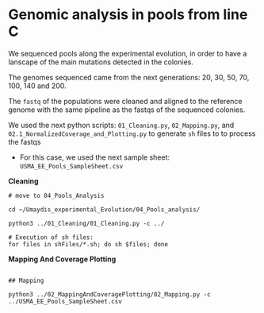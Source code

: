 # Genomic analysis in pools from line C

We sequenced pools along the experimental evolution, in order to have a lanscape of the main mutations detected in the colonies.

The genomes sequenced came from the next generations: 20, 30, 50, 70, 100, 140 and 200.

The `fastq` of the populations were cleaned and aligned to the reference genome with the same pipeline as the fastqs of the sequenced colonies.

We used the next python scripts: `01_Cleaning.py`, `02_Mapping.py`, and `02.1_NormalizedCoverage_and_Plotting.py`  to generate `sh` files to to process the fastqs
 - For this case, we used the next sample sheet: `USMA_EE_Pools_SampleSheet.csv`

<b>Cleaning</b>

```
# move to 04_Pools_Analysis

cd ~/Umaydis_experimental_Evolution/04_Pools_analysis/

python3 ../01_Cleaning/01_Cleaning.py -c ../   

# Execution of sh files:
for files in shFiles/*.sh; do sh $files; done

```

<b>Mapping And Coverage Plotting</b>

```

## Mapping

python3 ../02_MappingAndCoveragePlotting/02_Mapping.py -c ../USMA_EE_Pools_SampleSheet.csv



```